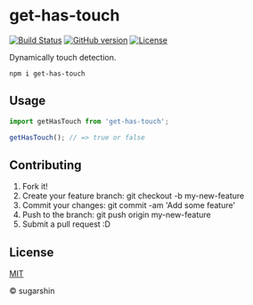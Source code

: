 # get-has-touch

[![Build Status][travis-image]][travis-url]
[![GitHub version][github-ver-image]][github-ver-url]
[![License][license-image]][license-url]

Dynamically touch detection.

```
npm i get-has-touch
```

## Usage

```js
import getHasTouch from 'get-has-touch';

getHasTouch(); // => true or false
```

## Contributing

1. Fork it!
2. Create your feature branch: git checkout -b my-new-feature
3. Commit your changes: git commit -am 'Add some feature'
4. Push to the branch: git push origin my-new-feature
5. Submit a pull request :D

## License

[MIT][license-url]

© sugarshin

[npm-image]: http://img.shields.io/npm/v/get-has-touch.svg
[npm-url]: https://www.npmjs.org/package/get-has-touch
[bower-image]: http://img.shields.io/bower/v/get-has-touch.svg
[bower-url]: http://bower.io/search/?q=get-has-touch
[travis-image]: http://img.shields.io/travis/sugarshin/get-has-touch/master.svg?branch=master
[travis-url]: https://travis-ci.org/sugarshin/get-has-touch
[gratipay-image]: http://img.shields.io/gratipay/sugarshin.svg
[gratipay-url]: https://gratipay.com/sugarshin/
[coveralls-image]: https://coveralls.io/repos/sugarshin/get-has-touch/badge.svg
[coveralls-url]: https://coveralls.io/r/sugarshin/get-has-touch
[github-ver-image]: https://badge.fury.io/gh/sugarshin%2Fget-has-touch.svg
[github-ver-url]: http://badge.fury.io/gh/sugarshin%2Fget-has-touch
[license-image]: http://img.shields.io/:license-mit-blue.svg
[license-url]: http://sugarshin.mit-license.org/
[downloads-image]: http://img.shields.io/npm/dm/get-has-touch.svg
[dependencies-image]: http://img.shields.io/david/sugarshin/get-has-touch.svg
